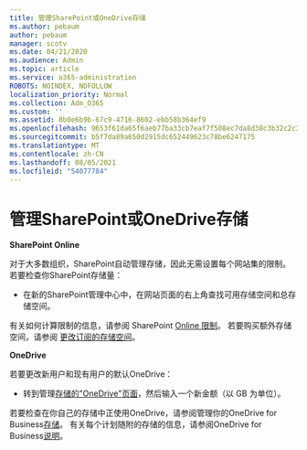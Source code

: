 ```yaml
---
title: 管理SharePoint或OneDrive存储
ms.author: pebaum
author: pebaum
manager: scotv
ms.date: 04/21/2020
ms.audience: Admin
ms.topic: article
ms.service: o365-administration
ROBOTS: NOINDEX, NOFOLLOW
localization_priority: Normal
ms.collection: Adm_O365
ms.custom: ''
ms.assetid: 8b0e6b9b-67c9-4716-8602-ebb58b364ef9
ms.openlocfilehash: 9653f61da65f6aeb77ba33cb7eaf7f508ec7da8d38c3b32c2c30ea519d31ada6
ms.sourcegitcommit: b5f7da89a650d2915dc652449623c78be6247175
ms.translationtype: MT
ms.contentlocale: zh-CN
ms.lasthandoff: 08/05/2021
ms.locfileid: "54077784"
---
```

# <a name="manage-your-sharepoint-or-onedrive-storage"></a>管理SharePoint或OneDrive存储

 **SharePoint Online**
  
对于大多数组织，SharePoint自动管理存储，因此无需设置每个网站集的限制。 若要检查你SharePoint存储量：
  
- 在新的SharePoint管理中心中，在网站页面的右上角查找可用存储空间和总存储空间。
    
有关如何计算限制的信息，请参阅 SharePoint [Online 限制](https://go.microsoft.com/fwlink/p/?LinkID=856113)。 若要购买额外存储空间，请参阅 [更改订阅的存储空间](https://go.microsoft.com/fwlink/?linkid=866428)。
  
 **OneDrive**
  
若要更改新用户和现有用户的默认OneDrive：
  
- 转到管理[存储的"OneDrive"页面](https://admin.onedrive.com/?v=StorageSettings)，然后输入一个新金额（以 GB 为单位）。
    
若要检查在你自己的存储中正使用OneDrive，请参阅管理你的OneDrive for Business[存储](https://go.microsoft.com/fwlink/?linkid=866429)。 有关每个计划随附的存储的信息，请参阅OneDrive for Business[说明](https://go.microsoft.com/fwlink/p/?LinkID=826071)。
  

